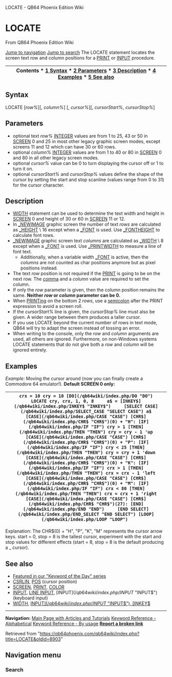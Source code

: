 


LOCATE - QB64 Phoenix Edition Wiki








# LOCATE



From QB64 Phoenix Edition Wiki



[Jump to navigation](#mw-head)
[Jump to search](#searchInput)
The LOCATE statement locates the screen text row and column positions for a [PRINT](/qb64wiki/index.php/PRINT "PRINT") or [INPUT](/qb64wiki/index.php/INPUT "INPUT") procedure.


  






| Contents * [1 Syntax](#Syntax) * [2 Parameters](#Parameters) * [3 Description](#Description) * [4 Examples](#Examples) * [5 See also](#See_also) |
| --- |


## Syntax


LOCATE [*row%*][, *column%*] [, *cursor%*][, *cursorStart%*, *cursorStop%*]
  




## Parameters


* optional text *row%* [INTEGER](/qb64wiki/index.php/INTEGER "INTEGER") values are from 1 to 25, 43 or 50 in [SCREEN](/qb64wiki/index.php/SCREEN "SCREEN") 0 and 25 in most other legacy graphic screen modes, except screens 11 and 12 which can have 30 or 60 rows.
* optional *column%* [INTEGER](/qb64wiki/index.php/INTEGER "INTEGER") values are from 1 to 40 or 80 in [SCREEN](/qb64wiki/index.php/SCREEN "SCREEN") 0 and 80 in all other legacy screen modes.
* optional *cursor%* value can be 0 to turn displaying the cursor off or 1 to turn it on.
* optional *cursorStart%* and *cursorStop%* values define the shape of the cursor by setting the start and stop scanline (values range from 0 to 31) for the cursor character.


  




## Description


* [WIDTH](/qb64wiki/index.php/WIDTH "WIDTH") statement can be used to determine the text width and height in [SCREEN](/qb64wiki/index.php/SCREEN "SCREEN") 0 and height of 30 or 60 in [SCREEN](/qb64wiki/index.php/SCREEN "SCREEN") 11 or 12.
* In [\_NEWIMAGE](/qb64wiki/index.php/NEWIMAGE "NEWIMAGE") graphic screen the number of text *rows* are calculated as [\_HEIGHT](/qb64wiki/index.php/HEIGHT "HEIGHT") \ 16 except when a [\_FONT](/qb64wiki/index.php/FONT "FONT") is used. Use [\_FONTHEIGHT](/qb64wiki/index.php/FONTHEIGHT "FONTHEIGHT") to calculate font rows.
* [\_NEWIMAGE](/qb64wiki/index.php/NEWIMAGE "NEWIMAGE") graphic screen text *columns* are calculated as [\_WIDTH](/qb64wiki/index.php/WIDTH_(function) "WIDTH (function)") \ 8 except when a [\_FONT](/qb64wiki/index.php/FONT "FONT") is used. Use [\_PRINTWIDTH](/qb64wiki/index.php/PRINTWIDTH "PRINTWIDTH") to measure a line of font text.
	+ Additionally, when a variable width [\_FONT](/qb64wiki/index.php/FONT "FONT") is active, then the *columns* are not counted as char positions anymore but as pixel positions instead.
* The text *row* position is not required if the [PRINT](/qb64wiki/index.php/PRINT "PRINT") is going to be on the next row. The [comma](/qb64wiki/index.php/Comma "Comma") and a *column* value are required to set the column.
* If only the *row* parameter is given, then the column position remains the same. **Neither *row* or *column* parameter can be 0.**
* When [PRINTing](/qb64wiki/index.php/PRINT "PRINT") on the bottom 2 *rows*, use a [semicolon](/qb64wiki/index.php/Semicolon "Semicolon") after the PRINT expression to avoid a screen roll.
* If the *cursorStart%* line is given, the *cursorStop%* line must also be given. A wider range between them produces a taller cursor.
* If you use LOCATE beyond the current number of rows in text mode, QB64 will try to adapt the screen instead of tossing an error.
* When writing to the console, only the *row* and *column* arguments are used, all others are ignored. Furthermore, on non-Windows systems LOCATE statements that do not give both a *row* and *column* will be ignored entirely.


  




## Examples


*Example:* Moving the cursor around (now you can finally create a Commodore 64 emulator!). **Default SCREEN 0 only:**





| ``` crx = 10 cry = 10 [DO](/qb64wiki/index.php/DO "DO")     LOCATE cry, crx, 1, 0, 8     a$ = [INKEY$](/qb64wiki/index.php/INKEY$ "INKEY$")     [SELECT CASE](/qb64wiki/index.php/SELECT_CASE "SELECT CASE") a$         [CASE](/qb64wiki/index.php/CASE "CASE") [CHR$](/qb64wiki/index.php/CHR$ "CHR$")(0) + "H": [IF](/qb64wiki/index.php/IF "IF") cry > 1 [THEN](/qb64wiki/index.php/THEN "THEN") cry = cry - 1 'up         [CASE](/qb64wiki/index.php/CASE "CASE") [CHR$](/qb64wiki/index.php/CHR$ "CHR$")(0) + "P": [IF](/qb64wiki/index.php/IF "IF") cry < 25 [THEN](/qb64wiki/index.php/THEN "THEN") cry = cry + 1 'down         [CASE](/qb64wiki/index.php/CASE "CASE") [CHR$](/qb64wiki/index.php/CHR$ "CHR$")(0) + "K": [IF](/qb64wiki/index.php/IF "IF") crx > 1 [THEN](/qb64wiki/index.php/THEN "THEN") crx = crx - 1 'left         [CASE](/qb64wiki/index.php/CASE "CASE") [CHR$](/qb64wiki/index.php/CHR$ "CHR$")(0) + "M": [IF](/qb64wiki/index.php/IF "IF") crx < 80 [THEN](/qb64wiki/index.php/THEN "THEN") crx = crx + 1 'right         [CASE](/qb64wiki/index.php/CASE "CASE") [CHR$](/qb64wiki/index.php/CHR$ "CHR$")(27): [END](/qb64wiki/index.php/END "END")     [END SELECT](/qb64wiki/index.php/END_SELECT "END SELECT") [LOOP](/qb64wiki/index.php/LOOP "LOOP")  ``` |
| --- |


Explanation: The CHR$(0) + "H", "P", "K", "M" represents the cursor arrow keys. start = 0, stop = 8 is the tallest cursor, experiment with the start and stop values for different effects (start = 8, stop = 8 is the default producing a \_ cursor).
  




## See also


* [Featured in our "Keyword of the Day" series](https://qb64phoenix.com/forum/showthread.php?tid=1218)
* [CSRLIN](/qb64wiki/index.php/CSRLIN "CSRLIN"), [POS](/qb64wiki/index.php/POS "POS") (cursor position)
* [SCREEN](/qb64wiki/index.php/SCREEN "SCREEN"), [PRINT](/qb64wiki/index.php/PRINT "PRINT"), [COLOR](/qb64wiki/index.php/COLOR "COLOR")
* [INPUT](/qb64wiki/index.php/INPUT "INPUT"), [LINE INPUT](/qb64wiki/index.php/LINE_INPUT "LINE INPUT"), [INPUT$](/qb64wiki/index.php/INPUT$ "INPUT$") (keyboard input)
* [WIDTH](/qb64wiki/index.php/WIDTH "WIDTH"), [INPUT$](/qb64wiki/index.php/INPUT$ "INPUT$"), [INKEY$](/qb64wiki/index.php/INKEY$ "INKEY$")


  






---


**Navigation:**
[Main Page with Articles and Tutorials](/qb64wiki/index.php/Main_Page "Main Page")
[Keyword Reference - Alphabetical](/qb64wiki/index.php/Keyword_Reference_-_Alphabetical "Keyword Reference - Alphabetical")
[Keyword Reference - By usage](/qb64wiki/index.php/Keyword_Reference_-_By_usage "Keyword Reference - By usage")
**[Report a broken link](https://qb64phoenix.com/forum/showthread.php?tid=2800)**  





Retrieved from "<https://qb64phoenix.com/qb64wiki/index.php?title=LOCATE&oldid=8903>"




## Navigation menu








### Search





















